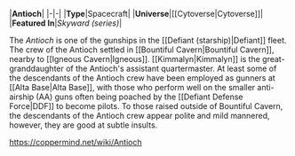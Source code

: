 |**Antioch**|
|-|-|
|**Type**|Spacecraft|
|**Universe**|[[Cytoverse\|Cytoverse]]|
|**Featured In**|*Skyward (series)*|

The *Antioch* is one of the gunships in the [[Defiant (starship)\|Defiant]] fleet. The crew of the Antioch settled in [[Bountiful Cavern\|Bountiful Cavern]], nearby to [[Igneous Cavern\|Igneous]].
[[Kimmalyn\|Kimmalyn]] is the great-granddaughter of the Antioch's assistant quartermaster. At least some of the descendants of the Antioch crew have been employed as gunners at [[Alta Base\|Alta Base]], with those who perform well on the smaller anti-airship (AA) guns often being poached by the [[Defiant Defense Force\|DDF]] to become pilots.
To those raised outside of Bountiful Cavern, the descendants of the Antioch crew appear polite and mild mannered, however, they are good at subtle insults.



https://coppermind.net/wiki/Antioch